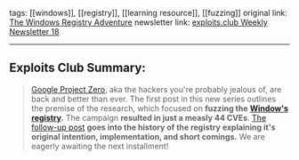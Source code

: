 tags: [[windows]], [[registry]], [[learning resource]], [[fuzzing]]
original link:  [The Windows Registry Adventure](https://googleprojectzero.blogspot.com/2024/04/the-windows-registry-adventure-1.html?ref=blog.exploits.club)
newsletter link: [exploits.club Weekly Newsletter 18](https://blog.exploits.club/exploits-club-weekly-newsletter-18/)

---
## Exploits Club Summary:
>  [Google Project Zero](https://googleprojectzero.blogspot.com/?ref=blog.exploits.club), aka the hackers you're probably jealous of, are back and better than ever. The first post in this new series outlines the premise of the research, which focused on **fuzzing the** [**Window's registry**](https://en.wikipedia.org/wiki/Windows_Registry?ref=blog.exploits.club)**.** The campaign **resulted in just a measly 44 CVEs**. [The follow-up post](https://googleprojectzero.blogspot.com/2024/04/the-windows-registry-adventure-2.html?ref=blog.exploits.club) **goes into the history of the registry explaining it's original intention, implementation, and short comings.** We are eagerly awaiting the next installment!